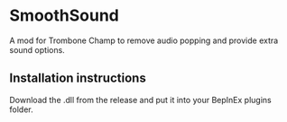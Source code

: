 # SmoothSound
 
A mod for Trombone Champ to remove audio popping and provide extra sound options. 

## Installation instructions
Download the .dll from the release and put it into your BepInEx plugins folder.
